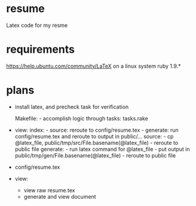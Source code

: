 resume
======

Latex code for my resme

requirements
============
https://help.ubuntu.com/community/LaTeX on a linux system
ruby 1.9.*

plans
=====
- install latex, and precheck task for verification

	Makefile:
		- accomplish logic through tasks: tasks.rake

- view:
	index:
		- source: reroute to config/resume.tex
		- generate: run config/resume.tex and reroute to output in public/...
	source:
		- cp @latex_file, public/tmp/src/File.basename(@latex_file)
		- reroute to public file
	generate:
		- run latex command for @latex_file 
		- put output in public/tmp/gen/File.basename(@latex_file)
		- reroute to public file

- config/resume.tex

- view:
  - view raw resume.tex
  - generate and view document
  
